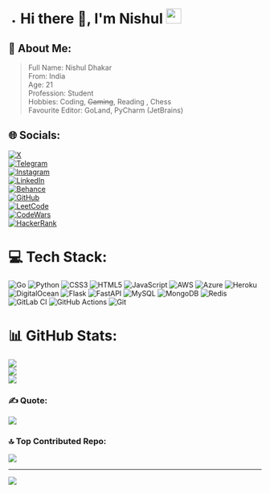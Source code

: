 - # Hi there 👋,  I'm Nishul <img src="https://raw.githubusercontent.com/MartinHeinz/MartinHeinz/master/wave.gif" width="30px">

## 💫 About Me: 
> Full Name: Nishul Dhakar <br/>
> From: India <br/>
> Age: 21 <br/>
> Profession: Student  <br/>
> Hobbies: Coding, ~~Gaming~~, Reading , Chess <br/>
> Favourite Editor: GoLand, PyCharm (JetBrains) <br/>

## 🌐 Socials:

[![X](https://img.shields.io/badge/X-black.svg?logo=X&logoColor=white)](https://x.com/NishulDhakar)  
[![Telegram](https://img.shields.io/badge/Telegram-black.svg?logo=Telegram&logoColor=white)](https://t.me/nishuldhakar)  
[![Instagram](https://img.shields.io/badge/Instagram-black.svg?logo=Instagram&logoColor=white)](https://instagram.com/NishulDhakar)  
[![LinkedIn](https://img.shields.io/badge/LinkedIn-black.svg?logo=Linkedin&logoColor=white)](https://linkedin.com/in/NishulDhakar)  
[![Behance](https://img.shields.io/badge/Behance-black.svg?logo=Behance&logoColor=white)](https://behance.net/NishulDhakar)  
[![GitHub](https://img.shields.io/badge/GitHub-black.svg?logo=GitHub&logoColor=white)](https://github.com/NishulDhakar)  
[![LeetCode](https://img.shields.io/badge/LeetCode-black.svg?logo=LeetCode&logoColor=white)](https://leetcode.com/NishulDhakar)  
[![CodeWars](https://img.shields.io/badge/CodeWars-black.svg?logo=CodeWars&logoColor=white)](https://www.codewars.com/users/nishuldhakar)  
[![HackerRank](https://img.shields.io/badge/HackerRank-black.svg?logo=HackerRank&logoColor=white)](https://www.hackerrank.com/NishulDhakar)  


# 💻 Tech Stack:
![Go](https://img.shields.io/badge/go-%2300ADD8.svg?style=plastic&logo=go&logoColor=white) ![Python](https://img.shields.io/badge/python-3670A0?style=plastic&logo=python&logoColor=ffdd54) ![CSS3](https://img.shields.io/badge/css3-%231572B6.svg?style=plastic&logo=css3&logoColor=white) ![HTML5](https://img.shields.io/badge/html5-%23E34F26.svg?style=plastic&logo=html5&logoColor=white) ![JavaScript](https://img.shields.io/badge/javascript-%23323330.svg?style=plastic&logo=javascript&logoColor=%23F7DF1E) ![AWS](https://img.shields.io/badge/AWS-%23FF9900.svg?style=plastic&logo=amazon-aws&logoColor=white) ![Azure](https://img.shields.io/badge/azure-%230072C6.svg?style=plastic&logo=microsoftazure&logoColor=white) ![Heroku](https://img.shields.io/badge/heroku-%23430098.svg?style=plastic&logo=heroku&logoColor=white) ![DigitalOcean](https://img.shields.io/badge/DigitalOcean-%230167ff.svg?style=plastic&logo=digitalOcean&logoColor=white) ![Flask](https://img.shields.io/badge/flask-%23000.svg?style=plastic&logo=flask&logoColor=white) ![FastAPI](https://img.shields.io/badge/FastAPI-005571?style=plastic&logo=fastapi) ![MySQL](https://img.shields.io/badge/mysql-4479A1.svg?style=plastic&logo=mysql&logoColor=white) ![MongoDB](https://img.shields.io/badge/MongoDB-%234ea94b.svg?style=plastic&logo=mongodb&logoColor=white) ![Redis](https://img.shields.io/badge/redis-%23DD0031.svg?style=plastic&logo=redis&logoColor=white) ![GitLab CI](https://img.shields.io/badge/gitlab%20CI-%23181717.svg?style=plastic&logo=gitlab&logoColor=white) ![GitHub Actions](https://img.shields.io/badge/github%20actions-%232671E5.svg?style=plastic&logo=githubactions&logoColor=white) ![Git](https://img.shields.io/badge/git-%23F05033.svg?style=plastic&logo=git&logoColor=white)

# 📊 GitHub Stats:
![](https://github-readme-stats.vercel.app/api?username=Nishuldhakar&theme=dark&hide_border=false&include_all_commits=true&count_private=true)<br/>
![](https://github-readme-streak-stats.herokuapp.com/?user=Nishuldhakar&theme=dark&hide_border=false)<br/>
![](https://github-readme-stats.vercel.app/api/top-langs/?username=Nishuldhakar&theme=dark&hide_border=false&include_all_commits=true&count_private=true&layout=compact)

### ✍️ Quote:
![](https://quotes-github-readme.vercel.app/api?type=horizontal&theme=radical)

### 🔝 Top Contributed Repo: 
![](https://github-contributor-stats.vercel.app/api?username=Nishuldhakar&limit=5&theme=dark&combine_all_yearly_contributions=true)

---
[![](https://visitcount.itsvg.in/api?id=Nishuldhakar&icon=10&color=13)](https://github.com/Nishuldhakar)
